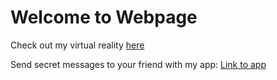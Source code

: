# Welcome to Webpage

Check out my virtual reality [here](https://grateful-far-sauroposeidon.glitch.me/) 

Send secret messages to your friend with my app: [Link to app](https://handy-loving-red.glitch.me)


